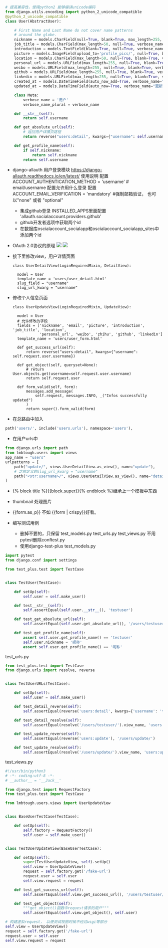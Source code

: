 ```python
# 提高兼容性，使得python2 能够编译unicode编码
from django.utils.encoding import python_2_unicode_compatible
@python_2_unicode_compatible
class User(AbstractUser):

    # First Name and Last Name do not cover name patterns
    # around the globe.
    nickname = models.CharField(null=True, blank=True, max_length=255, verbose_name="昵称")
    job_title = models.CharField(max_length=50, null=True, verbose_name="职称")
    introduction = models.TextField(blank=True, null=True, verbose_name="简介")
    picture = models.ImageField(upload_to='profile_pics/', null=True, blank=True, verbose_name="城市")
    location = models.CharField(max_length=50, null=True, blank=True, verbose_name="城市")
    personal_url = models.URLField(max_length=255, null=True, blank=True, verbose_name="个人链接")
    weibo = models.URLField(max_length=255, null=True, blank=True, verbose_name="微博链接")
    github = models.URLField(max_length=255, null=True, blank=True, verbose_name="知乎链接")
    linkedin = models.URLField(max_length=255, null=True, blank=True, verbose_name="LinkedIn链接")
    created_at = models.DateTimeField(auto_now_add=True, verbose_name="创建时间")
    updated_at = models.DateTimeField(auto_now=True, verbose_name="更新时间")

    class Meta:
        verbose_name = '用户'
        verbose_name_plural = verbose_name

    def __str__(self):
        return self.username

    def get_absolute_url(self):
        # 返回用户详情页路径
        return reverse("users:detail", kwargs={"username": self.username})

    def get_profile_name(self):
        if self.nickname:
            return self.nickname
        return self.username

```

+ django-allauth 用户登录模块 
    https://django-allauth.readthedocs.io/en/latest/
    使用说明
    配置ACCOUNT_AUTHENTICATION_METHOD = 'username' # email/username 配置允许用什么登录
    配置ACCOUNT_EMAIL_VERIFICATION = 'mandatory' #强制邮箱验证， 也可以"none" 或者 "optional"

    - 集成github登录 INSTALLED_APPS里面配置 'allauth.socialaccount.providers.github'
    - github开发者选项中获取两个id
    - 在数据库oscialaccount_socialapp和oscialaccount_socialapp_sites中添加两个id

+ OAuth 2.0协议的原理
    ![](5.1.6.1.png)
    ![](5.1.6.2.png)

+ 接下里修改view，用户详情页面
  ```
  class UserDetailView(LoginRequiredMixin, DetailView):

    model = User
    template_name = 'users/user_detail.html'
    slug_field = "username"
    slug_url_kwarg = "username"

  ```

+ 修改个人信息页面
  ```
  class UserUpdateView(LoginRequiredMixin, UpdateView):

    model = User
    # 允许修改的字段
    fields = ['nickname', 'email', 'picture', 'introduction', 'job_title', 'location',
              'personal_url', 'weibo', 'zhihu', 'github', 'linkedin']
    template_name = 'users/user_form.html'

    def get_success_url(self):
        return reverse("users:detail", kwargs={"username": self.request.user.username})

    def get_object(self, queryset=None):
        # return User.objects.get(username=self.request.user.username)
        return self.request.user

    def form_valid(self, form):
        messages.add_message(
            self.request, messages.INFO, _("Infos successfully updated")
        )
        return super().form_valid(form)
  ```

+ 在总路由中加入
``` python
path('users/', include('users.urls'), namespace='users'),
```

+ 在用户urls中
``` python
from django.urls import path
from lmbtough.users import views
app_name = "users"
urlpatterns = [
    path("update/", views.UserDetailView.as_view(), name="update"),
    # 之前定义的slug_url_kwarg = "username"
    path("<str:username>/", views.UserDetailView.as_view(), name="detail"),
]

```

+ {% block title %}{{block.super}}{% endblock %}继承上一个模板中东西

+ thumbnail 处理图片

+ {{form.as_p}} 不如 {{form | crispy}}好看。

+ 编写测试用例
   - 删掉不要的，只保留 test_models.py test_urls.py test_views.py 不用pytest删除conftest.py
   - 使用django-test-plus
    test_models.py
``` python
import pytest
from django.conf import settings

from test_plus.test import TestCase


class TestUser(TestCase):

    def setUp(self):
        self.user = self.make_user()

    def test__str__(self):
        self.assertEqual(self.user.__str__(), 'testuser')

    def test_get_absolute_url(self):
        self.assertEqual(self.user.get_absolute_url(), '/users/testuser/')

    def test_get_profile_name(self):
        assert self.user.get_profile_name() == 'testuser'
        self.user.nickname = '昵称'
        assert self.user.get_profile_name() == '昵称'
```
test_urls.py
``` python
from test_plus.test import TestCase
from django.urls import resolve, reverse


class TestUserURLs(TestCase):

    def setUp(self):
        self.user = self.make_user()

    def test_detail_reverse(self):
        self.assertEqual(reverse('users:detail', kwargs={'username': 'testuser'}), '/users/testuser/')

    def test_detail_resolve(self):
        self.assertEqual(resolve('/users/testuser/').view_name, 'users:detail')

    def test_update_reverse(self):
        self.assertEqual(reverse('users:update'), '/users/update/')

    def test_update_resolve(self):
        self.assertEqual(resolve('/users/update/').view_name, 'users:update')

```
test_views.py
``` python
#!/usr/bin/python3
# -*- coding:utf-8 -*-
# __author__ = '__Jack__'

from django.test import RequestFactory
from test_plus.test import TestCase

from lmbtough.users.views import UserUpdateView


class BaseUserTestCase(TestCase):

    def setUp(self):
        self.factory = RequestFactory()
        self.user = self.make_user()


class TestUserUpdateView(BaseUserTestCase):

    def setUp(self):
        super(TestUserUpdateView, self).setUp()
        self.view = UserUpdateView()
        request = self.factory.get('/fake-url')
        request.user = self.user
        self.view.request = request

    def test_get_success_url(self):
        self.assertEqual(self.view.get_success_url(), '/users/testuser/')

    def test_get_object(self):
        """get_object()函数中request请求的用户"""
        self.assertEqual(self.view.get_object(), self.user)

```

``` python
# 构建虚拟request， 以便测试视图时候不经过wsgi等部分
self.view = UserUpdateView()
request = self.factory.get('/fake-url')
request.user = self.user
self.view.request = request
```